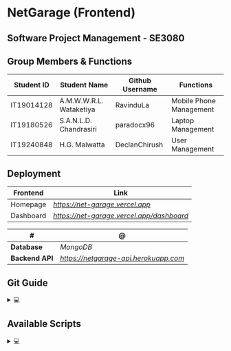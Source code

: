 # NetGarage (Frontend)
## Software Project Management - SE3080  

## Group Members & Functions  
| Student ID | Student Name            | Github Username       | Functions               |
|------------|-------------------------|-----------------------|-------------------------|
| IT19014128 | A.M.W.W.R.L. Wataketiya | RavinduLa             | Mobile Phone Management |
| IT19180526 | S.A.N.L.D. Chandrasiri  | paradocx96            | Laptop Management       |
| IT19240848 | H.G. Malwatta           | DeclanChirush         | User Management         |  

## Deployment  

| **Frontend** | Link                                      |
|--------------|-------------------------------------------|
| Homepage     | _https://net-garage.vercel.app_           |
| Dashboard    | _https://net-garage.vercel.app/dashboard_ |  

| #               | @                                     |
|-----------------|---------------------------------------|
| **Database**    | _MongoDB_                             |
| **Backend API** | _https://netgarage-api.herokuapp.com_ |  

## Git Guide  
<details> 
  <summary>💻</summary>  
  
**Git Clone**  
git clone https://github.com/paradocx96/NetGarage-frontend.git  
cd NetGarage-frontend  

**Create a Branch and Commit from that Branch**  
git checkout -b BranchName  
git add .  
git commit -m "Commit Message"  
git branch -M BranchName  
git push -u origin BranchName  
  
**After Time**  
git add .  
git commit -m "Commit Message"  
git branch -M BranchName  
git push -u origin BranchName

**Check available Branches**  
git branch  

**Switch between Branches**  
git checkout BranchName  

**Create New Branch**  
git checkout -b BranchName  

**Update current Branch**  
git pull  

**Check commit history**  
git log  

**Check availability for commit**  
git status  

**Check Git Repository Details**  
git remote show origin  
</details>

## Available Scripts
<details> 
  <summary>💻</summary>  
In the project directory, you can run:

### `yarn start`

Runs the app in the development mode.\
Open [http://localhost:3000](http://localhost:3000) to view it in the browser.

The page will reload if you make edits.\
You will also see any lint errors in the console.

### `yarn test`

Launches the test runner in the interactive watch mode.\
See the section about [running tests](https://facebook.github.io/create-react-app/docs/running-tests) for more information.

### `yarn build`

Builds the app for production to the `build` folder.\
It correctly bundles React in production mode and optimizes the build for the best performance.

The build is minified and the filenames include the hashes.\
Your app is ready to be deployed!

See the section about [deployment](https://facebook.github.io/create-react-app/docs/deployment) for more information.

### `yarn eject`

**Note: this is a one-way operation. Once you `eject`, you can’t go back!**

If you aren’t satisfied with the build tool and configuration choices, you can `eject` at any time. This command will remove the single build dependency from your project.

Instead, it will copy all the configuration files and the transitive dependencies (webpack, Babel, ESLint, etc) right into your project so you have full control over them. All of the commands except `eject` will still work, but they will point to the copied scripts so you can tweak them. At this point you’re on your own.

You don’t have to ever use `eject`. The curated feature set is suitable for small and middle deployments, and you shouldn’t feel obligated to use this feature. However we understand that this tool wouldn’t be useful if you couldn’t customize it when you are ready for it.

## Learn More

You can learn more in the [Create React App documentation](https://facebook.github.io/create-react-app/docs/getting-started).

To learn React, check out the [React documentation](https://reactjs.org/).

### Code Splitting

This section has moved here: [https://facebook.github.io/create-react-app/docs/code-splitting](https://facebook.github.io/create-react-app/docs/code-splitting)

### Analyzing the Bundle Size

This section has moved here: [https://facebook.github.io/create-react-app/docs/analyzing-the-bundle-size](https://facebook.github.io/create-react-app/docs/analyzing-the-bundle-size)

### Making a Progressive Web App

This section has moved here: [https://facebook.github.io/create-react-app/docs/making-a-progressive-web-app](https://facebook.github.io/create-react-app/docs/making-a-progressive-web-app)

### Advanced Configuration

This section has moved here: [https://facebook.github.io/create-react-app/docs/advanced-configuration](https://facebook.github.io/create-react-app/docs/advanced-configuration)

### Deployment

This section has moved here: [https://facebook.github.io/create-react-app/docs/deployment](https://facebook.github.io/create-react-app/docs/deployment)

### `yarn build` fails to minify

This section has moved here: [https://facebook.github.io/create-react-app/docs/troubleshooting#npm-run-build-fails-to-minify](https://facebook.github.io/create-react-app/docs/troubleshooting#npm-run-build-fails-to-minify)
</details>  
